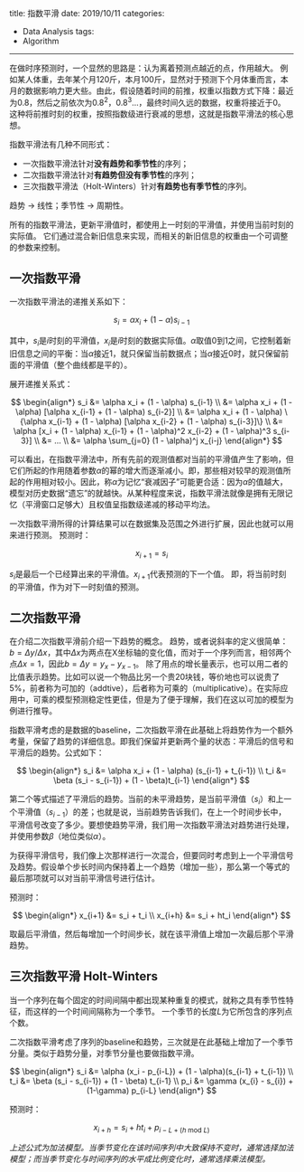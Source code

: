 title: 指数平滑
date: 2019/10/11
categories:
- Data Analysis
tags:
- Algorithm
---


在做时序预测时，一个显然的思路是：认为离着预测点越近的点，作用越大。
例如某人体重，去年某个月120斤，本月100斤，显然对于预测下个月体重而言，本月的数据影响力更大些。由此，假设随着时间的前推，权重以指数方式下降：最近为$0.8$，然后之前依次为$0.8^2$，$0.8^3$...，最终时间久远的数据，权重将接近于0。
这种将前推时刻的权重，按照指数级进行衰减的思想，这就是指数平滑法的核心思想。

指数平滑法有几种不同形式：
- 一次指数平滑法针对**没有趋势和季节性**的序列；
- 二次指数平滑法针对**有趋势但没有季节性**的序列；
- 三次指数平滑法（Holt-Winters）针对**有趋势也有季节性**的序列。

趋势 -> 线性；季节性 -> 周期性。

所有的指数平滑法，更新平滑值时，都使用上一时刻的平滑值，并使用当前时刻的实际值。
它们通过混合新旧信息来实现，而相关的新旧信息的权重由一个可调整的参数来控制。


## 一次指数平滑 ##

一次指数平滑法的递推关系如下：

$$
s_i = \alpha x_i + (1 - \alpha) s_{i-1}
$$

其中，$s_i$是$i$时刻的平滑值，$x_i$是$i$时刻的数据实际值。$\alpha$取值0到1之间，它控制着新旧信息之间的平衡：当$\alpha$接近1，就只保留当前数据点；当$\alpha$接近0时，就只保留前面的平滑值（整个曲线都是平的）。

展开递推关系式：

$$
\begin{align*}
s_i &= \alpha x_i + (1 - \alpha) s_{i-1} \\
&= \alpha x_i + (1 - \alpha) [\alpha x_{i-1} + (1 - \alpha) s_{i-2}] \\
&= \alpha x_i + (1 - \alpha) \{\alpha x_{i-1} + (1 - \alpha) [\alpha x_{i-2} + (1 - \alpha) s_{i-3}]\} \\
&= \alpha [x_i + (1 - \alpha) x_{i-1} + (1 - \alpha)^2 x_{i-2} + (1 - \alpha)^3 s_{i-3}] \\
&= ... \\
&= \alpha \sum_{j=0} (1 - \alpha)^j x_{i-j}
\end{align*}
$$

可以看出，在指数平滑法中，所有先前的观测值都对当前的平滑值产生了影响，但它们所起的作用随着参数$\alpha$的幂的增大而逐渐减小。即，那些相对较早的观测值所起的作用相对较小。因此，称$\alpha$为记忆“衰减因子”可能更合适：因为$\alpha$的值越大，模型对历史数据“遗忘”的就越快。从某种程度来说，指数平滑法就像是拥有无限记忆（平滑窗口足够大）且权值呈指数级递减的移动平均法。

一次指数平滑所得的计算结果可以在数据集及范围之外进行扩展，因此也就可以用来进行预测。
预测时：

$$
x_{i+1} = s_i
$$

$s_i$是最后一个已经算出来的平滑值。$x_{i+1}$代表预测的下一个值。
即，将当前时刻的平滑值，作为对下一时刻值的预测。


## 二次指数平滑 ##

在介绍二次指数平滑前介绍一下趋势的概念。
趋势，或者说斜率的定义很简单：$b = \Delta y / \Delta x$，其中$\Delta x$为两点在X坐标轴的变化值，而对于一个序列而言，相邻两个点$\Delta x = 1$，因此$b = \Delta y = y_x - y_{x-1}$。
除了用点的增长量表示，也可以用二者的比值表示趋势。比如可以说一个物品比另一个贵20块钱，等价地也可以说贵了5%，前者称为可加的（addtive），后者称为可乘的（multiplicative）。在实际应用中，可乘的模型预测稳定性更佳，但是为了便于理解，我们在这以可加的模型为例进行推导。

指数平滑考虑的是数据的baseline，二次指数平滑在此基础上将趋势作为一个额外考量，保留了趋势的详细信息。即我们保留并更新两个量的状态：平滑后的信号和平滑后的趋势。公式如下：

$$
\begin{align*}
s_i &= \alpha x_i + (1 - \alpha) (s_{i-1} + t_{i-1}) \\
t_i &= \beta (s_i - s_{i-1}) + (1 - \beta)t_{i-1}
\end{align*}
$$

第二个等式描述了平滑后的趋势。当前的未平滑趋势，是当前平滑值（$s_i$）和上一个平滑值（$s_{i-1}$）的差；也就是说，当前趋势告诉我们，在上一个时间步长中，平滑信号改变了多少。要想使趋势平滑，我们用一次指数平滑法对趋势进行处理，并使用参数$\beta$（地位类似$\alpha$）。

为获得平滑信号，我们像上次那样进行一次混合，但要同时考虑到上一个平滑信号及趋势。假设单个步长时间内保持着上一个趋势（增加一些），那么第一个等式的最后那项就可以对当前平滑信号进行估计。

预测时：

$$
\begin{align*}
x_{i+1} &= s_i + t_i \\
x_{i+h} &= s_i + ht_i
\end{align*}
$$

取最后平滑值，然后每增加一个时间步长，就在该平滑值上增加一次最后那个平滑趋势。


## 三次指数平滑 Holt-Winters ##

当一个序列在每个固定的时间间隔中都出现某种重复的模式，就称之具有季节性特征，而这样的一个时间间隔称为一个季节。
一个季节的长度$L$为它所包含的序列点个数。

二次指数平滑考虑了序列的baseline和趋势，三次就是在此基础上增加了一个季节分量。类似于趋势分量，对季节分量也要做指数平滑。

$$
\begin{align*}
s_i &= \alpha (x_i - p_{i-L}) + (1 - \alpha)(s_{i-1} + t_{i-1}) \\
t_i &= \beta (s_i - s_{i-1}) + (1 - \beta) t_{i-1} \\
p_i &= \gamma (x_{i} - s_{i}) + (1-\gamma) p_{i-L}
\end{align*}
$$

预测时：

$$
x_{i+h} = s_i + ht_i + p_{i-L+(h \text{ mod } L)}
$$


*上述公式为加法模型。当季节变化在该时间序列中大致保持不变时，通常选择加法模型；而当季节变化与时间序列的水平成比例变化时，通常选择乘法模型。*
